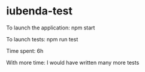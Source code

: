 # iubenda-test

To launch the application:
npm start

To launch tests:
npm run test

Time spent:
6h

With more time:
I would have written many more tests